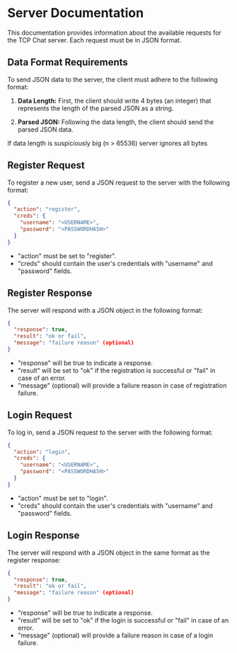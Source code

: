 
# Server Documentation

This documentation provides information about the available requests for the TCP Chat server. Each request must be in JSON format.

## Data Format Requirements

To send JSON data to the server, the client must adhere to the following format:

1. **Data Length:** First, the client should write 4 bytes (an integer) that represents the length of the parsed JSON as a string.

2. **Parsed JSON:** Following the data length, the client should send the parsed JSON data.

If data length is suspiciously big (n > 65536) server ignores all bytes

## Register Request

To register a new user, send a JSON request to the server with the following format:

```json
{
  "action": "register",
  "creds": {
    "username": "<USERNAME>",
    "password": "<PASSWORDHASH>"
  }
}
```

* "action" must be set to "register".
* "creds" should contain the user's credentials with "username" and "password" fields.


## Register Response
The server will respond with a JSON object in the following format:

```json
{
  "response": true,
  "result": "ok or fail",
  "message": "failure reason" (optional)
}
```
* "response" will be true to indicate a response.
* "result" will be set to "ok" if the registration is successful or "fail" in case of an error.
* "message" (optional) will provide a failure reason in case of registration failure.


## Login Request
To log in, send a JSON request to the server with the following format:

```json
{
  "action": "login",
  "creds": {
    "username": "<USERNAME>",
    "password": "<PASSWORDHASH>"
  }
}
```
* "action" must be set to "login".
* "creds" should contain the user's credentials with "username" and "password" fields.

  
## Login Response
The server will respond with a JSON object in the same format as the register response:

```json
{
  "response": true,
  "result": "ok or fail",
  "message": "failure reason" (optional)
}
```
* "response" will be true to indicate a response.
* "result" will be set to "ok" if the login is successful or "fail" in case of an error.
* "message" (optional) will provide a failure reason in case of a login failure.

